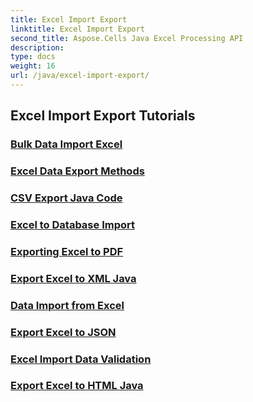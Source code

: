```yaml
---
title: Excel Import Export
linktitle: Excel Import Export
second_title: Aspose.Cells Java Excel Processing API
description: 
type: docs
weight: 16
url: /java/excel-import-export/
---
```


## Excel Import Export Tutorials
### [Bulk Data Import Excel](./bulk-data-import-excel/)
### [Excel Data Export Methods](./excel-data-export-methods/)
### [CSV Export Java Code](./csv-export-java-code/)
### [Excel to Database Import](./excel-to-database-import/)
### [Exporting Excel to PDF](./exporting-excel-to-pdf/)
### [Export Excel to XML Java](./export-excel-to-xml-java/)
### [Data Import from Excel](./data-import-from-excel/)
### [Export Excel to JSON](./export-excel-to-json/)
### [Excel Import Data Validation](./excel-import-data-validation/)
### [Export Excel to HTML Java](./export-excel-to-html-java/)